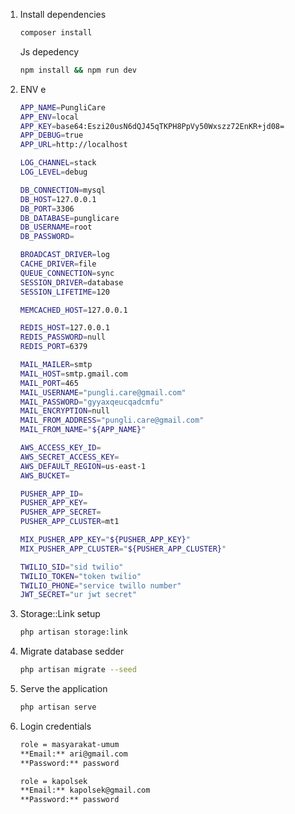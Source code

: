 1. Install dependencies
    ```bash
    composer install
    ```
    Js depedency
    ```bash
    npm install && npm run dev
    ```

2. ENV e
    ```bash
    APP_NAME=PungliCare
    APP_ENV=local
    APP_KEY=base64:Eszi20usN6dQJ45qTKPH8PpVy50Wxszz72EnKR+jd08=
    APP_DEBUG=true
    APP_URL=http://localhost
    
    LOG_CHANNEL=stack
    LOG_LEVEL=debug
    
    DB_CONNECTION=mysql
    DB_HOST=127.0.0.1
    DB_PORT=3306
    DB_DATABASE=punglicare
    DB_USERNAME=root
    DB_PASSWORD=
    
    BROADCAST_DRIVER=log
    CACHE_DRIVER=file
    QUEUE_CONNECTION=sync
    SESSION_DRIVER=database
    SESSION_LIFETIME=120
    
    MEMCACHED_HOST=127.0.0.1
    
    REDIS_HOST=127.0.0.1
    REDIS_PASSWORD=null
    REDIS_PORT=6379
    
    MAIL_MAILER=smtp
    MAIL_HOST=smtp.gmail.com
    MAIL_PORT=465
    MAIL_USERNAME="pungli.care@gmail.com"
    MAIL_PASSWORD="gyyaxqeucqadcmfu"
    MAIL_ENCRYPTION=null
    MAIL_FROM_ADDRESS="pungli.care@gmail.com"
    MAIL_FROM_NAME="${APP_NAME}"
    
    AWS_ACCESS_KEY_ID=
    AWS_SECRET_ACCESS_KEY=
    AWS_DEFAULT_REGION=us-east-1
    AWS_BUCKET=
    
    PUSHER_APP_ID=
    PUSHER_APP_KEY=
    PUSHER_APP_SECRET=
    PUSHER_APP_CLUSTER=mt1
    
    MIX_PUSHER_APP_KEY="${PUSHER_APP_KEY}"
    MIX_PUSHER_APP_CLUSTER="${PUSHER_APP_CLUSTER}"
    
    TWILIO_SID="sid twilio"
    TWILIO_TOKEN="token twilio"
    TWILIO_PHONE="service twillo number"
    JWT_SECRET="ur jwt secret"

    ```

3. Storage::Link setup
    ```bash
    php artisan storage:link
    ```

4. Migrate database sedder
    ```bash
    php artisan migrate --seed
    ```

5. Serve the application
    ```bash
    php artisan serve
    ```

7. Login credentials
    ```bash
    role = masyarakat-umum
    **Email:** ari@gmail.com
    **Password:** password
    
    role = kapolsek
    **Email:** kapolsek@gmail.com
    **Password:** password

    ```
